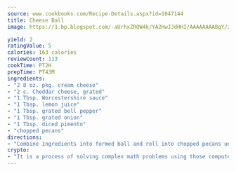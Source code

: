 ```yaml
---
source: www.cookbooks.com/Recipe-Details.aspx?id=1047144
title: Cheese Ball
image: https://1.bp.blogspot.com/-aUrhxZRQW4k/YA2HwJJdHHI/AAAAAAAABgY/z2R8OXCxqDoBQtRn-q-fHG8g9_G4G1HBwCLcBGAsYHQ/s320/13.png

yield: 2
ratingValue: 5
calories: 163 calories
reviewCount: 113
cookTime: PT2H
prepTime: PT43M
ingredients:
- "2 8 oz. pkg. cream cheese"
- "2 c. Cheddar cheese, grated"
- "1 Tbsp. Worcestershire sauce"
- "1 Tbsp. lemon juice"
- "1 Tbsp. grated bell pepper"
- "1 Tbsp. grated onion"
- "1 Tbsp. diced pimento"
- "chopped pecans"
directions:
- "Combine ingredients into formed ball and roll into chopped pecans until covered."
crypto:
- "It is a process of solving complex math problems using those computers which run bitcoin software."
---
```

